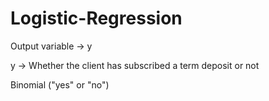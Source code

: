 # Logistic-Regression

Output variable -> y

y -> Whether the client has subscribed a term deposit or not 

Binomial ("yes" or "no")
